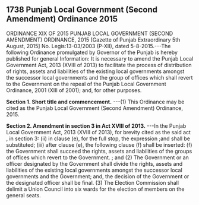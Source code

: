 ## 1738 Punjab Local Government (Second Amendment) Ordinance 2015
 
ORDINANCE XIX OF 2015
PUNJAB LOCAL GOVERNMENT (SECOND AMENDMENT) ORDINANCE, 2015
[Gazette of Punjab Extraordinary 5th August, 2015]
No. Legis:13-03/2003 (P-XII), dated 5-8-2015.---The following Ordinance promulgated by Governor of the Punjab is hereby published for general Information:
It is necessary to amend the Punjab Local Government Act, 2013 (XVIII of 2013) to facilitate the process of distribution of rights, assets and liabilities of the existing local governments amongst the successor local governments and the group of offices which shall revert to the Government on the repeal of the Punjab Local Government Ordinance, 2001 (XIII of 2001); and, for other purposes.

**Section 1. Short title and commencement.**
---(1) This Ordinance may be cited as the Punjab Local Government (Second Amendment) Ordinance, 2015.

 

**Section 2. Amendment in section 3 in Act XVIII of 2013.**
---In the Punjab Local Government Act, 2013 (XVIII of 2013), for brevity cited as the said act , in section 3:
   (ii) in clause (e), for the full stop, the expression ;and shall be substituted;
   (iii) after clause (e), the following clause (f) shall be inserted:
   (f) the Government shall succeed the rights, assets and liabilities of the groups of offices which revert to the Government. ; and
   (2) The Government or an officer designated by the Government shall divide the rights, assets and liabilities of the existing local governments amongst the successor local governments and the Government; and, the decision of the Government or the designated officer shall be final. 
(3) The Election Commission shall delimit a Union Council into six wards for the election of members on the general seats.

